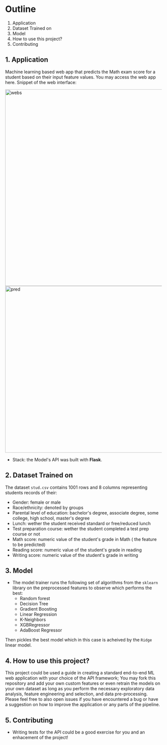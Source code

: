 # Outline

 1. Application
 2. Dataset Trained on
 3. Model
 4. How to use this project? 
 5. Contributing


## 1. Application
Machine learning based web app that predicts the Math exam score for a student based on their input feature values. You may access the web app here.
Snippet of the web interface:

<img width="632" alt="webs" src="https://github.com/AsmaaMHadir/Students-Performance-Prediction/assets/46932156/ac2b70d0-2984-4a58-9377-3edd57a662a5">
<img width="536" alt="pred" src="https://github.com/AsmaaMHadir/Students-Performance-Prediction/assets/46932156/f68fef5e-7c60-42e2-8ae6-a072a13362e9">

-  Stack: the Model's API was built with **Flask**. 

## 2. Dataset Trained on

The dataset `stud.csv` contains 1001 rows and 8 columns representing students records of their:

- Gender: female or male
- Race/ethnicity: denoted by groups
- Parental level of education: bachelor's degree, associate degree, some college, high school, master's degree
- Lunch: wether the student received standard or free/reduced lunch
- Test preparation course: wether the student completed a test prep course or not
- Math score: numeric value of the student's grade in Math ( the feature to be predicted)
- Reading score: numeric value of the student's grade in reading
- Writing score: numeric value of the student's grade in writing

## 3. Model

- The model trainer runs the following set of algorithms from the `sklearn` library on the preprocessed features to observe which performs the best:
    - Random forest
    - Decision Tree
    - Gradient Boosting
    - Linear Regression
    - K-Neighbors
    - XGBRegressor
    - AdaBoost Regressor
  
Then pickles the best model which in this case is acheived by the `Ridge` linear model.

## 4. How to use this project?

This project could be used a guide in creating a standard end-to-end ML web application with your choice of the API framework; You may fork this repository and add your own custom features or even retrain the models on your own dataset as long as you perform the necessary exploratory data analysis, feature engineering and selection, and data pre-processing. Please feel free to also open issues if you have encountered a bug or have a suggestion on how to improve the application or any parts of the pipeline.

## 5. Contributing

- Writing tests for the API could be a good exercise for you and an enhacement of the project!
